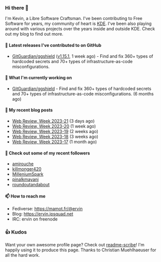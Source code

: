 ### Hi there 👋

I'm Kevin, a Libre Software Craftsman. I've been contributing to Free Software for years,
my community of heart is [KDE](https://kde.org). I've been also playing around with various
projects over the years inside and outside KDE. Check out my blog to find out more.

#### 🔭 Latest releases I've contributed to on GitHub

- [GitGuardian/ggshield](https://github.com/GitGuardian/ggshield) ([v1.15.1](https://github.com/GitGuardian/ggshield/releases/tag/v1.15.1), 1 week ago) - Find and fix 360&#43; types of hardcoded secrets and 70&#43; types of infrastructure-as-code misconfigurations.

#### 🌱 What I'm currently working on

- [GitGuardian/ggshield](https://github.com/GitGuardian/ggshield) - Find and fix 360&#43; types of hardcoded secrets and 70&#43; types of infrastructure-as-code misconfigurations. (6 months ago)

#### 📜 My recent blog posts

- [Web Review, Week 2023-21](https://ervin.ipsquad.net/blog/2023/05/26/web-review-week-2023-21/) (3 days ago)
- [Web Review, Week 2023-20](https://ervin.ipsquad.net/blog/2023/05/19/web-review-week-2023-20/) (1 week ago)
- [Web Review, Week 2023-19](https://ervin.ipsquad.net/blog/2023/05/12/web-review-week-2023-19/) (2 weeks ago)
- [Web Review, Week 2023-18](https://ervin.ipsquad.net/blog/2023/05/05/web-review-week-2023-18/) (3 weeks ago)
- [Web Review, Week 2023-17](https://ervin.ipsquad.net/blog/2023/04/28/web-review-week-2023-17/) (1 month ago)

#### 👯 Check out some of my recent followers

- [amirouche](https://github.com/amirouche)
- [killmonger420](https://github.com/killmonger420)
- [MilleniumSpark](https://github.com/MilleniumSpark)
- [pinalkmayani](https://github.com/pinalkmayani)
- [roundoutandabout](https://github.com/roundoutandabout)

#### 📫 How to reach me

- Fediverse: https://mamot.fr/@ervin
- Blog: https://ervin.ipsquad.net
- IRC: ervin on freenode

### 👍 Kudos

Want your own awesome profile page? Check out [readme-scribe](https://github.com/muesli/readme-scribe)!
I'm happily using it to produce this page. Thanks to Christian Muehlhaeuser for all the hard work.

